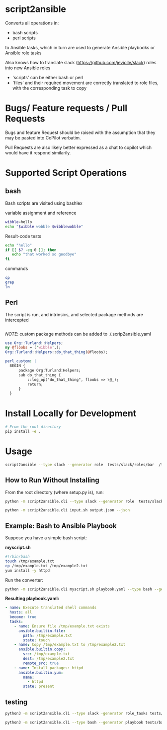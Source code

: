 # script2ansible

Converts all operations in:
- bash scripts
- perl scripts

to Ansible tasks, which in turn are used to generate Ansible playbooks or Ansible role tasks 

Also knows how to translate slack (https://github.com/jeviolle/slack) roles into new Ansible roles
- 'scripts' can be either bash or perl
- 'files' and their required movement are correctly translated to role files, with the corresponding task to copy


# Bugs/ Feature requests / Pull Requests

Bugs and feature Request should be raised with the assumption that they may be pasted into CoPilot verbatim. 


Pull Requests are also likely better expressed as a chat to copilot which would have it respond similarily.

# Supported Script Operations

## bash
Bash scripts are visited using bashlex

variable assignment and reference
```bash
wibble=hello
echo "$wibble wobble $wibblewobble"
```

Result-code tests
```bash
echo "hello"
if [[ $? -eq 0 ]]; then
   echo "that worked so goodbye"
fi
```
commands
```bash
cp
grep
ln
```

## Perl
The script is run, and intrinsics, and selected package methods are intercepted

```perl
```
$NOTE$: custom package methods can be added to ./.scrip2ansible.yaml
```perl
use Org::Turland::Helpers;
my @floobs = ('wibble',);
Org::Turland::Helpers::do_that_thing(@floobs);
```
```yaml
perl_custom: |
  BEGIN {
      package Org:Turland:Helpers;
      sub do_that_thing {
          ::log_op("do_that_thing", floobs => \@_);
          return;
      }
  }
```

# Install Locally for Development
```bash
# From the root directory
pip install -e .
```

# Usage


```bash
script2ansible --type slack --generator role  tests/slack/roles/bar  /tmp/rolly
```

## How to Run Without Installing

From the root directory (where setup.py is), run:
```bash
python -m script2ansible.cli --type slack --generator role  tests/slack/roles/bar  /tmp/rolly
```
```bash
python -m script2ansible.cli input.sh output.json --json
```

## Example: Bash to Ansible Playbook

Suppose you have a simple bash script:

**myscript.sh**
```bash
#!/bin/bash
touch /tmp/example.txt
cp /tmp/example.txt /tmp/example2.txt
yum install -y httpd
```

Run the converter:
```bash
python -m script2ansible.cli myscript.sh playbook.yaml --type bash --generator playbook
```

**Resulting playbook.yaml:**
```yaml
- name: Execute translated shell commands
  hosts: all
  become: true
  tasks:
    - name: Ensure file /tmp/example.txt exists
      ansible.builtin.file:
        path: /tmp/example.txt
        state: touch
    - name: Copy /tmp/example.txt to /tmp/example2.txt
      ansible.builtin.copy:
        src: /tmp/example.txt
        dest: /tmp/example2.txt
        remote_src: true
    - name: Install packages: httpd
      ansible.builtin.yum:
        name:
          - httpd
        state: present
```

## testing
```bash
python3 -m script2ansible.cli --type slack -generator role_tasks tests/slack/roles/bar /tmp
```

```bash
python3 -m script2ansible.cli --type bash --generator playbook tests/bash/sample1.sh /tmp/floob.yaml
```